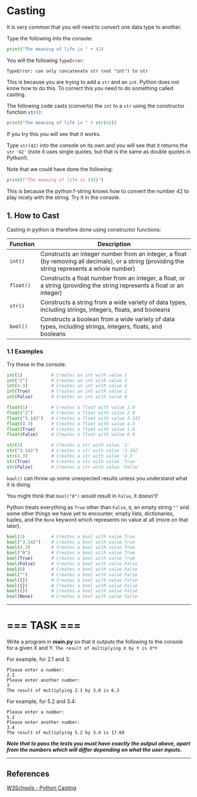 # Casting  

  It is very common that you will need to convert one data type to another.

  Type the following into the console:

  ```python
  print("The meaning of life is " + 42)
  ```

  You will the following ``TypeError``:

  ``TypeError: can only concatenate str (not "int") to str``

  This is because you are trying to add a ``str`` and an ``int``. Python does not know how to do this. To correct this you need to do something called casting.

  The following code casts (converts) the ``int`` to a ``str`` using the constructor function ``str()``:

  ```python
  print("The meaning of life is " + str(42))
  ```

  If you try this you will see that it works. 
  
  Type ``str(42)`` into the console on its own and you will see that it returns the ``str`` ``'42'`` (note it uses single quotes, but that is the same as double quotes in Python!).

Note that we could have done the following:

```python
print(f"The meaning of life is {42}")
```
This is because the python f-string knows how to convert the number 42 to play nicely with the string. Try it in the console.

## 1. How to Cast 

Casting in python is therefore done using constructor functions:

| Function | Description |
| --- | --- |
| ``int()`` | Constructs an integer number from an integer, a float (by removing all decimals), or a string (providing the string represents a whole number) |
| ``float()`` | Constructs a float number from an integer, a float, or a string (providing the string represents a float or an integer) |
| ``str()`` | Constructs a string from a wide variety of data types, including strings, integers, floats, and booleans |
| ``bool()`` | Constructs a boolean from a wide variety of data types, including strings, integers, floats, and booleans |

### 1.1 Examples

Try these in the console:

```python
int(1)           # Creates an int with value 1
int("2")         # Creates an int with value 2
int(4.3)         # Creates an int with value 4
int(True)        # Creates an int with value 1
int(False)       # Creates an int with value 0
```

```python
float(1)         # Creates a float with value 1.0
float("2")       # Creates a float with value 2.0
float("3.142")   # Creates a float with value 3.142
float(4.3)       # Creates a float with value 4.3
float(True)      # Creates a float with value 1.0
float(False)     # Creates a float with value 0.0
```

```python
str(1)           # Creates a str with value '1'
str("3.142")     # Creates a str with value '3.142'
str(4.3)         # Creates a str with value '4.3'
str(True)        # Creates a str with value 'True'
str(False)       # Creates a str with value 'False'
```

``bool()`` can throw up some unexpected results unless you understand what it is doing.

You might think that ``bool("0")`` would result in ``False``, it doesn't! 

Python treats everything as ``True`` other than ``False``, ``0``, an empty string ``""`` and some other things we have yet to encounter, empty lists, dictionaries, tuples, and the ``None`` keyword which represents no value at all (more on that later).
```python
bool(1)          # Creates a bool with value True
bool("3.142")    # Creates a bool with value True
bool(4.3)        # Creates a bool with value True
bool("0")        # Creates a bool with value True
bool(True)       # Creates a bool with value True
bool(False)      # Creates a bool with value False
bool(0)          # Creates a bool with value False
bool("")         # Creates a bool with value False
bool([])         # Creates a bool with value False
bool({})         # Creates a bool with value False
bool(())         # Creates a bool with value False
bool(None)       # Creates a bool with value False
```

***
# === TASK ===
Write a program in **main.py** so that it outputs the following to the console for a given X and Y.
``` The result of multiplying X by Y is X*Y ```

For example, for 2.1 and 3:

```
Please enter a number:
2.1
Please enter another number:
3
The result of multiplying 2.1 by 3.0 is 6.3
```

For example, for 5.2 and 3.4:

```
Please enter a number:
5.2
Please enter another number:
3.4
The result of multiplying 5.2 by 3.4 is 17.68
```
***Note that to pass the tests you must have exactly the output above, apart from the numbers which will differ depending on what the user inputs.***
***

## References

[W3Schools - Python Casting](https://www.w3schools.com/python/python_casting.asp)